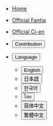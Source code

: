 * [Home](/#)
* [Official Fantia](https://fantia.jp/nanamehacha)
* [Official Ci-en](https://ci-en.dlsite.com/creator/12611)

* <button class="navbar-contribution-button" onclick="switchContributionPage()"> Contribution </button>

* <button class="navbar-language-button"> Language </button>
    * <button class="navbar-language-button-sub" onclick="changeLanguage('en')"> English </button>
    * <button class="navbar-language-button-sub" onclick="changeLanguage('ja')"> 日本語 </button>
    * <button class="navbar-language-button-sub" onclick="changeLanguage('ko')"> 한국어 </button>
    * <button class="navbar-language-button-sub" onclick="changeLanguage('th')"> ไทย </button>
    * <button class="navbar-language-button-sub" onclick="changeLanguage('zh-hans')"> 简体中文 </button>
    * <button class="navbar-language-button-sub" onclick="changeLanguage('zh-hant')"> 繁體中文 </button>

